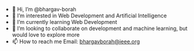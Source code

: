 - 👋 Hi, I’m @bhargav-borah
- 👀 I’m interested in Web Development and Artificial Intelligence
- 🌱 I’m currently learning Web Development
- 💞️ I’m looking to collaborate on development and machine learning, but would love to explore more
- 📫 How to reach me Email: bhargavborah@ieee.org

<!---
bhargav-borah/bhargav-borah is a ✨ special ✨ repository because its `README.md` (this file) appears on your GitHub profile.
You can click the Preview link to take a look at your changes.
--->

